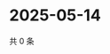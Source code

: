 # 2025-05-14

共 0 条

<!-- BEGIN ZHIHUVIDEO -->
<!-- 最后更新时间 Wed May 14 2025 13:11:54 GMT+0800 (China Standard Time) -->

<!-- END ZHIHUVIDEO -->

